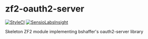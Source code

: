 zf2-oauth2-server
=================

[![StyleCI](https://styleci.io/repos/12762708/shield)](https://styleci.io/repos/12762708) [![SensioLabsInsight](https://insight.sensiolabs.com/projects/dbd179b4-3671-47b2-86dc-2582fd0f69e4/mini.png)](https://insight.sensiolabs.com/projects/dbd179b4-3671-47b2-86dc-2582fd0f69e4)

Skeleton ZF2 module implementing bshaffer's oauth2-server library
